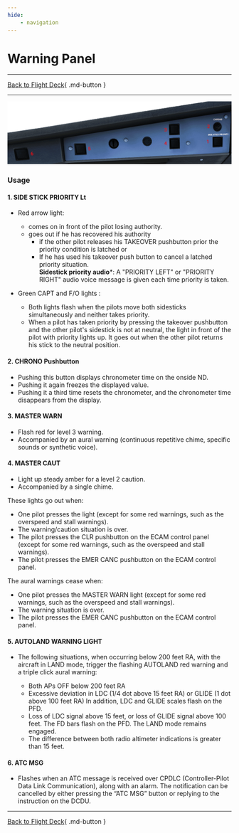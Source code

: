 ```yaml
---
hide:
    - navigation
---
```


# Warning Panel

---

[Back to Flight Deck](../index.md){ .md-button }

---

![Outer Glareshield Panel](../../../assets/a32nx-briefing/glareshield/warning-panel.png "Outer Glareshield Panel")

### Usage

#### 1. SIDE STICK PRIORITY Lt

- Red arrow light:
    - comes on in front of the pilot losing authority.
    - goes out if he has recovered his authority
        - if the other pilot releases his TAKEOVER pushbutton prior the priority condition is latched or
        - If he has used his takeover push button to cancel a latched priority situation.<br/>
         **Sidestick priority audio***: A "PRIORITY LEFT" or "PRIORITY RIGHT" audio voice message is given each time priority is taken.

- Green CAPT and F/O lights :
    - Both lights flash when the pilots move both sidesticks simultaneously and neither takes priority.
    - When a pilot has taken priority by pressing the takeover pushbutton and the other pilot's sidestick is not at neutral, the light in front of the pilot with priority lights up. It goes out when the other pilot returns his stick to the neutral position.

#### 2. CHRONO Pushbutton

- Pushing this button displays chronometer time on the onside ND.
- Pushing it again freezes the displayed value.
- Pushing it a third time resets the chronometer, and the chronometer time disappears from the display.

#### 3. MASTER WARN

- Flash red for level 3 warning.
- Accompanied by an aural warning (continuous repetitive chime, specific sounds or synthetic voice).

#### 4. MASTER CAUT

- Light up steady amber for a level 2 caution.
- Accompanied by a single chime.

These lights go out when:

- One pilot presses the light (except for some red warnings, such as the overspeed and stall warnings).
- The warning/caution situation is over.
- The pilot presses the CLR pushbutton on the ECAM control panel (except for some red warnings, such as the overspeed and stall warnings).
- The pilot presses the EMER CANC pushbutton on the ECAM control panel.

The aural warnings cease when:

- One pilot presses the MASTER WARN light (except for some red warnings, such as the overspeed and stall warnings).
- The warning situation is over.
- The pilot presses the EMER CANC pushbutton on the ECAM control panel.

#### 5.  AUTOLAND WARNING LIGHT

- The following situations, when occurring below 200 feet RA, with the aircraft in LAND mode, trigger the flashing AUTOLAND red warning and a triple click aural warning:

    - Both APs OFF below 200 feet RA
    - Excessive deviation in LDC (1/4 dot above 15 feet RA) or GLIDE (1 dot above 100 feet RA) In addition, LDC and GLIDE scales flash on the PFD.
    - Loss of LDC signal above 15 feet, or loss of GLIDE signal above 100 feet. The FD bars flash on the PFD. The LAND mode remains engaged.
    - The difference between both radio altimeter indications is greater than 15 feet.

#### 6. ATC MSG

- Flashes when an ATC message is received over CPDLC (Controller-Pilot Data Link Communication), along with an alarm. The notification can be cancelled by either pressing the “ATC MSG” button or replying to the instruction on the DCDU.


---

[Back to Flight Deck](../index.md){ .md-button }

